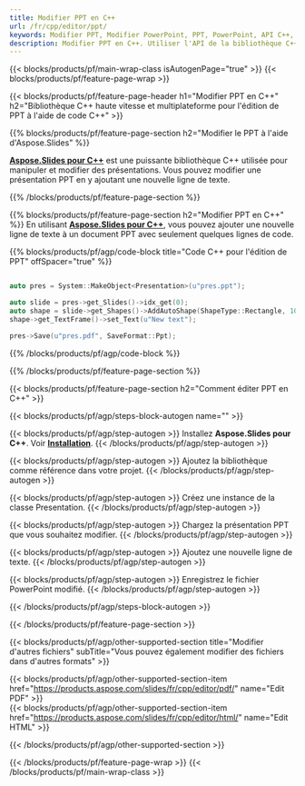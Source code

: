 ```yaml
---
title: Modifier PPT en C++
url: /fr/cpp/editor/ppt/
keywords: Modifier PPT, Modifier PowerPoint, PPT, PowerPoint, API C++, Bibliothèque C++
description: Modifier PPT en C++. Utiliser l'API de la bibliothèque C++ pour modifier la présentation PowerPoint
---
```


{{< blocks/products/pf/main-wrap-class isAutogenPage="true" >}}
{{< blocks/products/pf/feature-page-wrap >}}

{{< blocks/products/pf/feature-page-header h1="Modifier PPT en C++" h2="Bibliothèque C++ haute vitesse et multiplateforme pour l'édition de PPT à l'aide de code C++" >}}

{{% blocks/products/pf/feature-page-section h2="Modifier le PPT à l'aide d'Aspose.Slides" %}}

[**Aspose.Slides pour C++**](https://products.aspose.com/slides/fr/cpp/) est une puissante bibliothèque C++ utilisée pour manipuler et modifier des présentations. Vous pouvez modifier une présentation PPT en y ajoutant une nouvelle ligne de texte. 

{{% /blocks/products/pf/feature-page-section %}}




{{% blocks/products/pf/feature-page-section  h2="Modifier PPT en C++" %}}
En utilisant [**Aspose.Slides pour C++**](https://products.aspose.com/slides/fr/cpp/), vous pouvez ajouter une nouvelle ligne de texte à un document PPT avec seulement quelques lignes de code.

{{% blocks/products/pf/agp/code-block title="Code C++ pour l'édition de PPT" offSpacer="true" %}}
```cpp

auto pres = System::MakeObject<Presentation>(u"pres.ppt");

auto slide = pres->get_Slides()->idx_get(0);
auto shape = slide->get_Shapes()->AddAutoShape(ShapeType::Rectangle, 10.0f, 10.0f, 100.0f, 50.0f);
shape->get_TextFrame()->set_Text(u"New text");

pres->Save(u"pres.pdf", SaveFormat::Ppt);
```
{{% /blocks/products/pf/agp/code-block %}}

{{% /blocks/products/pf/feature-page-section %}}




{{< blocks/products/pf/feature-page-section  h2="Comment éditer PPT en C++" >}}


{{< blocks/products/pf/agp/steps-block-autogen name="" >}}


{{< blocks/products/pf/agp/step-autogen >}}
Installez **Aspose.Slides pour C++**. Voir [**Installation**](https://docs.aspose.com/slides/cpp/installation/).
{{< /blocks/products/pf/agp/step-autogen >}}

{{< blocks/products/pf/agp/step-autogen >}}
Ajoutez la bibliothèque comme référence dans votre projet.
{{< /blocks/products/pf/agp/step-autogen >}}

{{< blocks/products/pf/agp/step-autogen >}}
Créez une instance de la classe Presentation.
{{< /blocks/products/pf/agp/step-autogen >}}

{{< blocks/products/pf/agp/step-autogen >}}
Chargez la présentation PPT que vous souhaitez modifier.
{{< /blocks/products/pf/agp/step-autogen >}}

{{< blocks/products/pf/agp/step-autogen >}}
Ajoutez une nouvelle ligne de texte.
{{< /blocks/products/pf/agp/step-autogen >}}

{{< blocks/products/pf/agp/step-autogen >}}
Enregistrez le fichier PowerPoint modifié.
{{< /blocks/products/pf/agp/step-autogen >}}


{{< /blocks/products/pf/agp/steps-block-autogen >}}


{{< /blocks/products/pf/feature-page-section >}}




{{< blocks/products/pf/agp/other-supported-section title="Modifier d'autres fichiers" subTitle="Vous pouvez également modifier des fichiers dans d'autres formats" >}}

{{< blocks/products/pf/agp/other-supported-section-item href="https://products.aspose.com/slides/fr/cpp/editor/pdf/" name="Edit PDF" >}}    
{{< blocks/products/pf/agp/other-supported-section-item href="https://products.aspose.com/slides/fr/cpp/editor/html/" name="Edit HTML" >}}  



{{< /blocks/products/pf/agp/other-supported-section >}}

{{< /blocks/products/pf/feature-page-wrap >}}
{{< /blocks/products/pf/main-wrap-class >}}